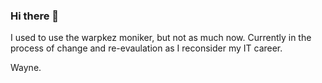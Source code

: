 ### Hi there 👋

I used to use the warpkez moniker, but not as much now.  Currently in the process of change and re-evaulation as I reconsider my IT career.

Wayne.

<!--
**warpkez/warpkez** is a ✨ _special_ ✨ repository because its `README.md` (this file) appears on your GitHub profile.

Here are some ideas to get you started:

- 🔭 I’m currently working on ...
- 🌱 I’m currently learning ...
- 👯 I’m looking to collaborate on ...
- 🤔 I’m looking for help with ...
- 💬 Ask me about ...
- 📫 How to reach me: ...
- 😄 Pronouns: ...
- ⚡ Fun fact: ...
-->
